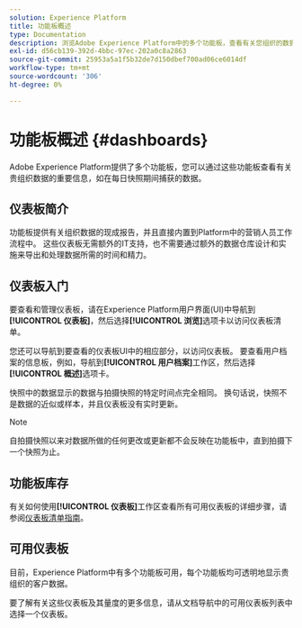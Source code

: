 ```yaml
---
solution: Experience Platform
title: 功能板概述
type: Documentation
description: 浏览Adobe Experience Platform中的多个功能板，查看有关您组织的数据的重要信息，如在每日快照期间捕获的数据。
exl-id: d56cb139-392d-4bbc-97ec-202a0c8a2863
source-git-commit: 25953a5a1f5b32de7d150dbef700ad06ce6014df
workflow-type: tm+mt
source-wordcount: '306'
ht-degree: 0%

---
```



# 功能板概述 {#dashboards}

Adobe Experience Platform提供了多个功能板，您可以通过这些功能板查看有关贵组织数据的重要信息，如在每日快照期间捕获的数据。

## 仪表板简介

功能板提供有关组织数据的现成报告，并且直接内置到Platform中的营销人员工作流程中。 这些仪表板无需额外的IT支持，也不需要通过额外的数据仓库设计和实施来导出和处理数据所需的时间和精力。

## 仪表板入门

要查看和管理仪表板，请在Experience Platform用户界面(UI)中导航到&#x200B;**[!UICONTROL 仪表板]**，然后选择&#x200B;**[!UICONTROL 浏览]**&#x200B;选项卡以访问仪表板清单。

您还可以导航到要查看的仪表板UI中的相应部分，以访问仪表板。 要查看用户档案的信息板，例如，导航到&#x200B;**[!UICONTROL 用户档案]**&#x200B;工作区，然后选择&#x200B;**[!UICONTROL 概述]**&#x200B;选项卡。

快照中的数据显示的数据与拍摄快照的特定时间点完全相同。 换句话说，快照不是数据的近似或样本，并且仪表板没有实时更新。

>[!NOTE]
>
>自拍摄快照以来对数据所做的任何更改或更新都不会反映在功能板中，直到拍摄下一个快照为止。

## 功能板库存

有关如何使用&#x200B;**[!UICONTROL 仪表板]**&#x200B;工作区查看所有可用仪表板的详细步骤，请参阅[仪表板清单指南](./inventory.md)。

## 可用仪表板

目前，Experience Platform中有多个功能板可用，每个功能板均可透明地显示贵组织的客户数据。

要了解有关这些仪表板及其量度的更多信息，请从文档导航中的可用仪表板列表中选择一个仪表板。
